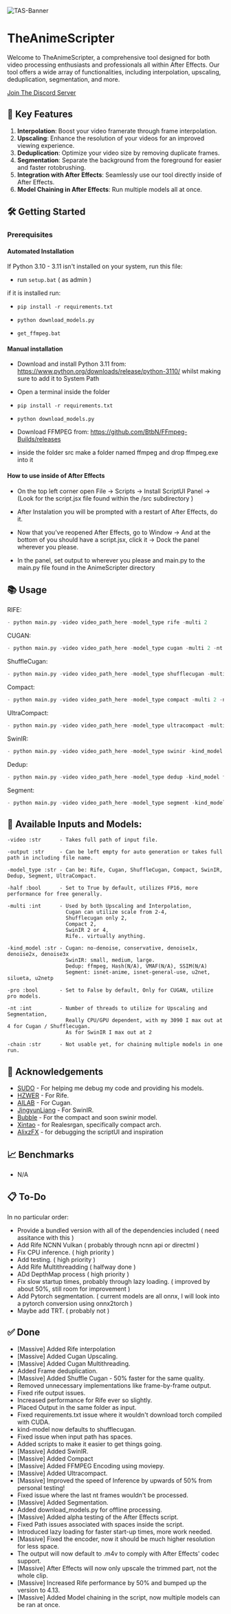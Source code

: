 ![TAS-Banner](https://github.com/NevermindNilas/TheAnimeScripter/assets/128264457/7eebf967-5466-40a6-a6ba-14e8163c78bc)

# TheAnimeScripter

Welcome to TheAnimeScripter, a comprehensive tool designed for both video processing enthusiasts and professionals all within After Effects. Our tool offers a wide array of functionalities, including interpolation, upscaling, deduplication, segmentation, and more.

[Join The Discord Server](https://discord.gg/bFA6xZxM5V)

## 🚀 Key Features

1. **Interpolation**: Boost your video framerate through frame interpolation.
2. **Upscaling**: Enhance the resolution of your videos for an improved viewing experience.
3. **Deduplication**: Optimize your video size by removing duplicate frames.
4. **Segmentation**: Separate the background from the foreground for easier and faster rotobrushing.
5. **Integration with After Effects**: Seamlessly use our tool directly inside of After Effects.
6. **Model Chaining in After Effects**: Run multiple models all at once.

## 🛠️ Getting Started

### Prerequisites

#### Automated Installation

If Python 3.10 - 3.11 isn't installed on your system, run this file:

- run ```setup.bat``` ( as admin ) 

if it is installed run:

- ```pip install -r requirements.txt```

- ```python download_models.py```

- ```get_ffmpeg.bat```

#### Manual installation

- Download and install Python 3.11 from: https://www.python.org/downloads/release/python-3110/ whilst making sure to add it to System Path

- Open a terminal inside the folder

- ```pip install -r requirements.txt```

- ```python download_models.py```

- Download FFMPEG from: https://github.com/BtbN/FFmpeg-Builds/releases

- inside the folder src make a folder named ffmpeg and drop ffmpeg.exe into it

#### How to use inside of After Effects

- On the top left corner open File -> Scripts -> Install ScriptUI Panel -> (Look for the script.jsx file found within the /src subdirectory )

- After Instalation you will be prompted with a restart of After Effects, do it.

- Now that you've reopened After Effects, go to Window -> And at the bottom of you should have a script.jsx, click it -> Dock the panel wherever you please.

- In the panel, set output to wherever you please and main.py to the main.py file found in the AnimeScripter directory

## 📚 Usage

RIFE:
```py
- python main.py -video video_path_here -model_type rife -multi 2
```

CUGAN:
```py
- python main.py -video video_path_here -model_type cugan -multi 2 -nt 2 -kind_model conservative
```

ShuffleCugan:
```py
- python main.py -video video_path_here -model_type shufflecugan -multi 2 -nt 2
```

Compact:
```py
- python main.py -video video_path_here -model_type compact -multi 2 -nt 2
```

UltraCompact:
```py
- python main.py -video video_path_here -model_type ultracompact -multi 2 -nt 4
```

SwinIR:
```py
- python main.py -video video_path_here -model_type swinir -kind_model small
```

Dedup:
```py
- python main.py -video video_path_here -model_type dedup -kind_model ffmpeg
```

Segment:
```py
- python main.py -video video_path_here -model_type segment -kind_model isnet-anime
```

## 📝 Available Inputs and Models:

```
-video :str      - Takes full path of input file.

-output :str     - Can be left empty for auto generation or takes full path in including file name.

-model_type :str - Can be: Rife, Cugan, ShuffleCugan, Compact, SwinIR, Dedup, Segment, UltraCompact.

-half :bool      - Set to True by default, utilizes FP16, more performance for free generally.

-multi :int      - Used by both Upscaling and Interpolation, 
                   Cugan can utilize scale from 2-4,
                   Shufflecugan only 2, 
                   Compact 2,
                   SwinIR 2 or 4, 
                   Rife.. virtually anything.

-kind_model :str - Cugan: no-denoise, conservative, denoise1x, denoise2x, denoise3x
                   SwinIR: small, medium, large.
                   Dedup: ffmpeg, Hash(N/A), VMAF(N/A), SSIM(N/A)
                   Segment: isnet-anime, isnet-general-use, u2net, silueta, u2netp

-pro :bool       - Set to False by default, Only for CUGAN, utilize pro models.

-nt :int         - Number of threads to utilize for Upscaling and Segmentation,
                   Really CPU/GPU dependent, with my 3090 I max out at 4 for Cugan / Shufflecugan.
                   As for SwinIR I max out at 2

-chain :str      - Not usable yet, for chaining multiple models in one run.
```

## 🙏 Acknowledgements

- [SUDO](https://github.com/styler00dollar/VSGAN-tensorrt-docker) - For helping me debug my code and providing his models.
- [HZWER](https://github.com/hzwer/Practical-RIFE) - For Rife.
- [AILAB](https://github.com/bilibili/ailab/tree/main/Real-CUGAN) - For Cugan.
- [JingyunLiang](https://github.com/JingyunLiang/SwinIR) - For SwinIR.
- [Bubble](https://github.com/Bubblemint864/AI-Models) - For the compact and soon swinir model.
- [Xintao](https://github.com/xinntao/Real-ESRGAN) - for Realesrgan, specifically compact arch.
- [AlixzFX](https://github.com/AlixzFX) - for debugging the scriptUI and inspiration

## 📈 Benchmarks

- N/A

## 📋 To-Do

In no particular order:
- Provide a bundled version with all of the dependencies included ( need assitance with this )
- Add Rife NCNN Vulkan ( probably through ncnn api or directml )
- Fix CPU inference. ( high priority )
- Add testing. ( high priority )
- Add Rife Multithreadding ( halfway done )
- ADd DepthMap process ( high priority )
- Fix slow startup times, probably through lazy loading. ( improved by about 50%, still room for improvement )
- Add Pytorch segmentation. ( current models are all onnx, I will look into a pytorch conversion using onnx2torch )
- Maybe add TRT. ( probably not )

## ✅ Done

- [Massive] Added Rife interpolation
- [Massive] Added Cugan Upscaling.
- [Massive] Added Cugan Multithreading.
- Added Frame deduplication.
- [Massive] Added Shuffle Cugan - 50% faster for the same quality.
- Removed unnecessary implementations like frame-by-frame output.
- Fixed rife output issues.
- Increased performance for Rife ever so slightly.
- Placed Output in the same folder as input.
- Fixed requirements.txt issue where it wouldn't download torch compiled with CUDA.
- kind-model now defaults to shufflecugan.
- Fixed issue when input path has spaces.
- Added scripts to make it easier to get things going.
- [Massive] Added SwinIR.
- [Massive] Added Compact
- [Massive] Added FFMPEG Encoding using moviepy.
- [Massive] Added Ultracompact.
- [Massive] Improved the speed of Inference by upwards of 50% from personal testing!
- Fixed issue where the last nt frames wouldn't be processed.
- [Massive] Added Segmentation.
- Added download_models.py for offline processing.
- [Massive] Added alpha testing of the After Effects script.
- Fixed Path issues associated with spaces inside the script.
- Introduced lazy loading for faster start-up times, more work needed.
- [Massive] Fixed the encoder, now it should be much higher resolution for less space.
- The output will now default to .m4v to comply with After Effects' codec support.
- [Massive] After Effects will now only upscale the trimmed part, not the whole clip.
- [Massive] Increased Rife performance by 50% and bumped up the version to 4.13.
- [Massive] Added Model chaining in the script, now multiple models can be ran at once.
